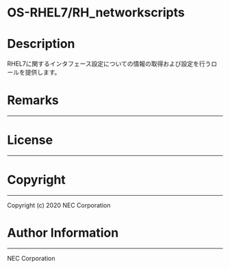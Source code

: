 OS-RHEL7/RH_networkscripts
=======================================================
# Description
RHEL7に関するインタフェース設定についての情報の取得および設定を行うロールを提供します。

# Remarks
-------

# License
-------

# Copyright
---------
Copyright (c) 2020 NEC Corporation

# Author Information
------------------
NEC Corporation
